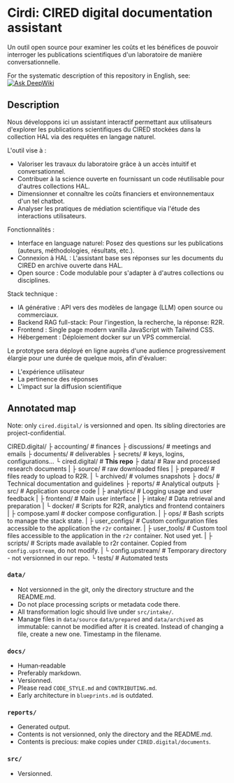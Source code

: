 # Cirdi: CIRED digital documentation assistant

Un outil open source pour examiner les coûts et les bénéfices de pouvoir interroger les publications scientifiques d'un laboratoire de manière conversationnelle.

For the systematic description of this repository in English, see: [![Ask DeepWiki](https://deepwiki.com/badge.svg)](https://deepwiki.com/MinhHaDuong/cired.digital)

## Description

Nous développons ici un assistant interactif permettant aux utilisateurs d'explorer les publications scientifiques du CIRED stockées dans la collection HAL via des requêtes en langage naturel.

L'outil vise à :

- Valoriser les travaux du laboratoire grâce à un accès intuitif et conversationnel.
- Contribuer à la science ouverte en fournissant un code réutilisable pour d'autres collections HAL.
- Dimensionner et connaître les coûts financiers et environnementaux d'un tel chatbot.
- Analyser les pratiques de médiation scientifique via l'étude des interactions utilisateurs.

Fonctionnalités :

-    Interface en language naturel: Posez des questions sur les publications (auteurs, méthodologies, résultats, etc.).
-    Connexion à HAL : L'assistant base ses réponses sur les documents du CIRED en archive ouverte dans HAL.
-    Open source : Code modulable pour s'adapter à d'autres collections ou disciplines.

Stack technique :

-    IA générative : API vers des modèles de langage (LLM) open source ou commerciaux.
-    Backend RAG full-stack: Pour l'ingestion, la recherche, la réponse: R2R.
-    Frontend : Single page modern vanilla JavaScript with Tailwind CSS.
-    Hébergement : Déploiement docker sur un VPS commercial.

Le prototype sera déployé en ligne auprès d'une audience progressivement élargie pour une durée de quelque mois, afin d'évaluer:

-    L'expérience utilisateur
-    La pertinence des réponses
-    L'impact sur la diffusion scientifique

## Annotated map

Note: only `cired.digital/` is versionned and open. Its sibling directories are project-confidential.

CIRED.digital/
├ accounting/       # finances
├ discussions/      # meetings and emails
├ documents/        # deliverables
├ secrets/          # keys, logins, configurations...
└ cired.digital/    # **This repo**
  ├ data/             # Raw and processed research documents
  | ├ source/           # raw downloaded files
  | ├ prepared/         # files ready to upload to R2R.
  | └ archived/         # volumes snapshots
  ├ docs/               # Technical documentation and guidelines
  ├ reports/            # Analytical outputs
  ├ src/              # Application source code
  | ├ analytics/        # Logging usage and user feedback
  | ├ frontend/         # Main user interface
  | ├ intake/           # Data retrieval and preparation
  | └ docker/            # Scripts for R2R, analytics and frontend containers
  |   ├ compose.yaml          # docker compose configuration.
  |   ├ ops/                  # Bash scripts to manage the stack state.
  |   ├ user_configs/         # Custom configuration files accessible to the application the `r2r` container.
  |   ├ user_tools/           # Custom tool files accessible to the application in the `r2r` container. Not used yet.
  |   ├ scripts/              # Scripts made available to r2r container. Copied from `config.upstream`, do not modify.
  |   └ config.upstream/      # Temporary directory - not versionned in our repo.
  └ tests/            # Automated tests


### `data/`
- Not versionned in the git, only the directory structure and the README.md.
- Do not place processing scripts or metadata code there.
- All transformation logic should live under `src/intake/`.
- Manage files in `data/source` `data/prepared` and `data/archived` as immutable: cannot be modified after it is created. Instead of changing a file, create a new one. Timestamp in the filename.

### `docs/`
- Human‑readable
- Preferably markdown.
- Versionned.
- Please read `CODE_STYLE.md` and  `CONTRIBUTING.md`.
- Early architecture in `blueprints.md` is outdated.

### `reports/`
- Generated output.
- Contents is not versionned, only the directory and the README.md.
- Contents is precious: make copies under `CIRED.digital/documents`.

### `src/`
- Versionned.
